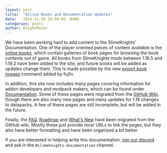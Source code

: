```yaml
---
layout: post
title:  "Online Books and Documentation Updates"
date:   2024-11-30 14:58:00 -0400
categories: posts
author: KnightMiner
---
```

We have been working hard to add content to the SlimeKnights' Documentation. One of the player oriented pieces of content available is the [online books](/docs/books), which contain galleries of book pages for browsing the book contents out of game. All books from SlimeKnights mods between 1.16.5 and 1.19.2 have been added to the site, and future books will be added as updates change them. This is made possible by the new [export book images](/docs/commands/mantle/#export-book-images) command added by fuj1n.

In addition, this site now includes many pages covering information for addon developers and modpack makers, which can be found under [Documentation](/docs). Some of these pages were migrated from the [GitHub Wiki](https://github.com/SlimeKnights/TinkersConstruct/wiki), though there are also many new pages and many updates for 1.19 changes to datapacks. A few of these pages are still incomplete, but will be added in the future.

Finally, the [FAQ](/faq), [Roadmap](/docs/roadmap) and [What's New](/docs/whats-new) have been migrated from the GitHub wiki. Mostly these just provide nicer URLs to link the pages, but they also have better formatting and have been organized a bit better.

If you are interested in helping write this documentation, [join our discord](https://discord.com/invite/njGrvuh) and ask in the `#slimeknights-documentation` channel.
